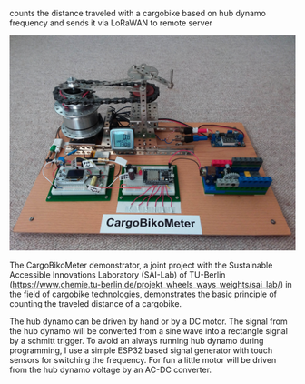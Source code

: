 counts the distance traveled with a cargobike based on hub dynamo frequency and sends it via LoRaWAN to remote server

![alt text](https://github.com/CargoBikoMeter/CargoBikoMeter-Hub/blob/master/CargoBikoMeter-Demonstrator-medium-size.jpg)

The CargoBikoMeter demonstrator, a joint project with the Sustainable Accessible Innovations Laboratory (SAI-Lab) of TU-Berlin (https://www.chemie.tu-berlin.de/projekt_wheels_ways_weights/sai_lab/) in the field of cargobike technologies, demonstrates the basic principle of counting the traveled distance of a cargobike. 

The hub dynamo can be driven by hand or by a DC motor. The signal from the hub dynamo will be converted from a sine wave into a rectangle signal by a schmitt trigger. To avoid an always running hub dynamo during programming, I use a simple ESP32 based signal generator with touch sensors for switching the frequency. For fun a little motor will be driven from the hub dynamo voltage by an AC-DC converter.
